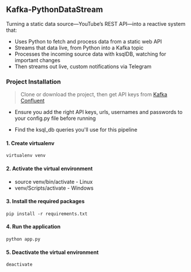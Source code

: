 ## Kafka-PythonDataStream

Turning a static data source—YouTube’s REST API—into a reactive system that:

- Uses Python to fetch and process data from a static web API
- Streams that data live, from Python into a Kafka topic
- Processes the incoming source data with ksqlDB, watching for important changes
- Then streams out live, custom notifications via Telegram
  
### Project Installation

> Clone or download the project, then get API keys from [Kafka Confluent](https://login.confluent.io/login?state=hKFo2SBOeVdmSjZKbl9aNE04bjdRZGk3V0VieHRLakNqU3Q2YaFupWxvZ2luo3RpZNkgRWFOQlVvTER2QS1OV0Y3TmZ4T0NOSXYzZjFaUnZ4TEijY2lk2SBsMmhPcDBTMHRrU0IwVEZ0dklZZlpaOUVhS0Z2clNjNg&client=l2hOp0S0tkSB0TFtvIYfZZ9EaKFvrSc6&protocol=oauth2&cache=%5Bobject%20Object%5D&redirect_uri=https%3A%2F%2Fconfluent.cloud%2Fauth_callback&redirect_path=%2F&last_org_resource_id_map=%7B%22e1e225b4cdfec4f00cf73f67d4aed929cf92a4af195f0b6ad05d3939626b2d78%22%3A%7B%22org_resource_id%22%3A%223b7b68ba-2a9a-4a70-94b5-e7402dc7f9e7%22%2C%22timestamp%22%3A1708102812057%2C%22is_sso%22%3Afalse%7D%7D&segment_anon_id=eae06838-e73f-4552-8815-5cf380a7c74f&scope=openid%20profile%20email%20offline_access&response_type=code&response_mode=query&nonce=Ylo1VWJheHVQRWlDYkRLUmhiZ3FVVVMuUXNZZ0NlelVjWEc3cEYwRS00Ng%3D%3D&code_challenge=2KG-s8d56DGtcxFO8TZ_C-T3vPItAa2L1227-aDaxM0&code_challenge_method=S256&auth0Client=eyJuYW1lIjoiYXV0aDAtcmVhY3QiLCJ2ZXJzaW9uIjoiMS4xMi4xIn0%3D)

- Ensure you add the right API keys, urls, usernames and passwords to your config.py file before running

- Find the ksql_db queries you'll use for this pipeline

#### 1. Create virtualenv
```
virtualenv venv
```

#### 2. Activate the virtual environment
- source venv/bin/activate - Linux
- venv/Scripts/activate - Windows

#### 3. Install the required packages
```
pip install -r requirements.txt
```
#### 4. Run the application
```
python app.py
```
#### 5. Deactivate the virtual environment
```
deactivate
```
